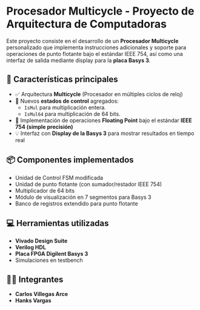 # Procesador Multicycle - Proyecto de Arquitectura de Computadoras

Este proyecto consiste en el desarrollo de un **Procesador Multicycle** personalizado que implementa instrucciones adicionales y soporte para operaciones de punto flotante bajo el estándar IEEE 754, así como una interfaz de salida mediante display para la **placa Basys 3**.

## 🔧 Características principales

- ✅ Arquitectura **Multicycle** (Procesador en múltiples ciclos de reloj)
- 🔁 Nuevos **estados de control** agregados:
  - `IsMul` para multiplicación entera.
  - `IsMul64` para multiplicación de 64 bits.
- 🧮 Implementación de operaciones **Floating Point** bajo el estándar **IEEE 754 (simple precisión)**
- 💡 Interfaz con **Display de la Basys 3** para mostrar resultados en tiempo real

## 📦 Componentes implementados

- Unidad de Control FSM modificada
- Unidad de punto flotante (con sumador/restador IEEE 754)
- Multiplicador de 64 bits
- Módulo de visualización en 7 segmentos para Basys 3
- Banco de registros extendido para punto flotante

## 💻 Herramientas utilizadas

- **Vivado Design Suite**
- **Verilog HDL**
- **Placa FPGA Digilent Basys 3**
- Simulaciones en testbench

## 👨‍💻 Integrantes

- **Carlos Villegas Arce**
- **Hanks Vargas**

